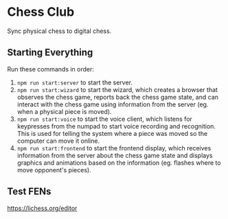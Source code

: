 # Chess Club

Sync physical chess to digital chess.

## Starting Everything

Run these commands in order:


1. `npm run start:server` to start the server.
2. `npm run start:wizard` to start the wizard, which creates a browser that observes the chess game, reports back the chess game state, and can interact with the chess game using information from the server (eg. when a physical piece is moved).
3. `npm run start:voice` to start the voice client, which listens for keypresses from the numpad to start voice recording and recognition. This is used for telling the system where a piece was moved so the computer can move it online.
4. `npm run start:frontend` to start the frontend display, which receives information from the server about the chess game state and displays graphics and animations based on the information (eg. flashes where to move opponent's pieces).


## Test FENs

https://lichess.org/editor

